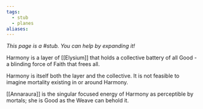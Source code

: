 ```yaml
---
tags:
  - stub
  - planes
aliases:
---
```


*This page is a #stub. You can help by expanding it!*

Harmony is a layer of [[Elysium]] that holds a collective battery of all Good - a blinding force of Faith that frees all. 

Harmony is itself both the layer and the collective. It is not feasible to imagine mortality existing in or around Harmony.

[[Annaraura]] is the singular focused energy of Harmony as perceptible by mortals; she is Good as the Weave can behold it. 
